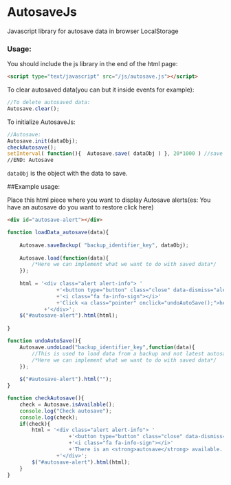 # AutosaveJs
Javascript library for autosave data in browser LocalStorage

### Usage:

You should include the js library in the end of the html page:
```html
<script type="text/javascript" src="/js/autosave.js"></script>
```

To clear autosaved data(you can but it inside events for example):
```javascript
//To delete autosaved data:
Autosave.clear();
```

To initialize AutosaveJs:
```javascript
//Autosave:
Autosave.init(dataObj);
checkAutosave();
setInterval( function(){  Autosave.save( dataObj ) }, 20*1000 ) //save our data every 20 sec 
//END: Autosave
```
`dataObj` is the object with the data to save. 


##Example usage:

Place this html piece where you want to display Autosave alerts(es: You have an autosave do you want to restore click here)
```html
<div id="autosave-alert"></div>
```

```javascript
function loadData_autosave(data){
	
	Autosave.saveBackup( "backup_identifier_key", dataObj);
	
	Autosave.load(function(data){
		/*Here we can implement what we want to do with saved data*/
	});
	
	html = '<div class="alert alert-info"> '
				+'<button type="button" class="close" data-dismiss="alert">×</button>'
				+'<i class="fa fa-info-sign"></i>'
				+'Click <a class="pointer" onclick="undoAutoSave();">here</a> to undo' 
			+'</div>';
	$("#autosave-alert").html(html);
	
}

function undoAutoSave(){
	Autosave.undoLoad("backup_identifier_key",function(data){
		//This is used to load data from a backup and not latest autosave
		/*Here we can implement what we want to do with saved data*/
	});
	
	$("#autosave-alert").html("");
}

function checkAutosave(){
	check = Autosave.isAvailable();
	console.log("Check autosave");
	console.log(check);
	if(check){
		html = '<div class="alert alert-info"> '
					+'<button type="button" class="close" data-dismiss="alert">×</button>'
					+'<i class="fa fa-info-sign"></i>'
					+'There is an <strong>autosave</strong> available. To restore from the autosave click <a class="pointer" onclick="loadData_autosave();">here</a>' 
				+'</div>';
		$("#autosave-alert").html(html);
	}
}
```
